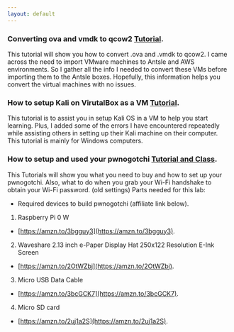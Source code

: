 ```yaml
---
layout: default
---
```

<!--
Text can be **bold**, _italic_, ~~strikethrough~~ or `keyword`.
-->

### **Converting ova and vmdk to qcow2** [Tutorial](./Hacking-Tutorials/How-to-convert-ova-and-vmdk-to-qcow2.md).

This tutorial will show you how to convert .ova and .vmdk to qcow2. I came across the need to import VMware machines to Antsle and AWS environments. So I gather all the info I needed to convert these VMs before importing them to the Antsle boxes. Hopefully, this information helps you convert the virtual machines with no issues.   

### **How to setup Kali on VirutalBox as a VM** [Tutorial](./Hacking-Tutorials/VirtualBox_setup_with_kali.md).

This tutorial is to assist you in setup Kali OS in a VM to help you start learning. Plus, I added some of the errors I have encountered repeatedly while assisting others in setting up their Kali machine on their computer. This tutorial is mainly for Windows computers.

### **How to setup and used your pwnogotchi** [Tutorial and Class](./slides/wifi-class/index.html).

This Tutorials will show you what you need to buy and how to set up your pwnogotchi. Also, what to do when you grab your Wi-Fi handshake to obtain your Wi-Fi password. (old settings)
Parts needed for this lab:
* Required devices to build pwnogotchi (affiliate link below).

 1.  Raspberry Pi 0 W
 * [https://amzn.to/3bgguy3](https://amzn.to/3bgguy3). 
 2.  Waveshare 2.13 inch e-Paper Display Hat 250x122 Resolution E-Ink Screen
 * [https://amzn.to/2OtWZbj](https://amzn.to/2OtWZbj). 
 3.  Micro USB Data Cable
 * [https://amzn.to/3bcGCK7](https://amzn.to/3bcGCK7). 
 4.  Micro SD card
 * [https://amzn.to/2uj1a2S](https://amzn.to/2uj1a2S). 

